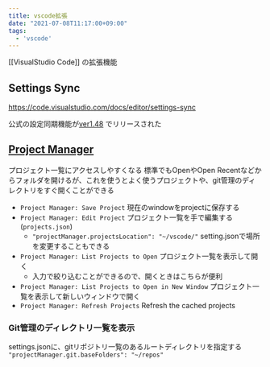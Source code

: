 ```yaml
---
title: vscode拡張
date: "2021-07-08T11:17:00+09:00"
tags:
  - 'vscode'
---
```


[[VisualStudio Code]] の拡張機能

## Settings Sync

<https://code.visualstudio.com/docs/editor/settings-sync>

公式の設定同期機能が[ver1.48](https://code.visualstudio.com/updates/v1_48#_settings-sync) でリリースされた

## [Project Manager](https://marketplace.visualstudio.com/items?itemName=alefragnani.project-manager)

プロジェクト一覧にアクセスしやすくなる
標準でもOpenやOpen Recentなどからフォルダを開けるが、これを使うとよく使うプロジェクトや、git管理のディレクトリをすぐ開くことができる

-   `Project Manager: Save Project` 現在のwindowをprojectに保存する
-   `Project Manager: Edit Project` プロジェクト一覧を手で編集する(`projects.json`)
    -  `"projectManager.projectsLocation": "~/vscode/"` setting.jsonで場所を変更することもできる
-   `Project Manager: List Projects to Open` プロジェクト一覧を表示して開く
    -   入力で絞り込むことができるので、開くときはこちらが便利
-   `Project Manager: List Projects to Open in New Window` プロジェクト一覧を表示して新しいウィンドウで開く
-   `Project Manager: Refresh Projects` Refresh the cached projects

### Git管理のディレクトリ一覧を表示

settings.jsonに、gitリポジトリ一覧のあるルートディレクトリを指定する
`"projectManager.git.baseFolders": "~/repos"` 
